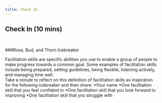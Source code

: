 ```yaml
---
title: Check In
---
```


## Check In (10 mins)


<br>

###Rose, Bud, and Thorn Icebreaker

Facilitation skills are specific  abilities you  use to enable a group of people to make progress towards a common goal. Some examples of facilitation skills include being prepared, setting guidelines, being flexible, listening actively, and managing time well.
<br>
Take a minute to reflect on this definition of facilitation skills as inspiration for the following icebreaker and then share: 
*Your name
*One facilitation skill that you feel confident in
*One facilitation skill that you look forward to improving 
*One facilitation skill that you struggle with


